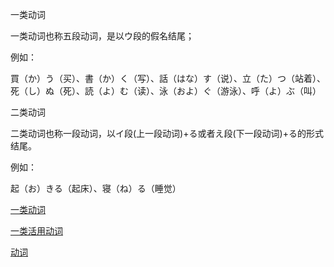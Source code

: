 一类动词



一类动词也称五段动词，是以ウ段的假名结尾；



例如：

買（か）う（买）、書（か）く（写）、話（はな）す（说）、立（た）つ（站着）、死（し）ぬ（死）、読（よ）む（读）、泳（およ）ぐ（游泳）、呼（よ）ぶ（叫）



二类动词



二类动词也称一段动词，以イ段(上一段动词)+る或者え段(下一段动词)+る的形式结尾。



例如：

起（お）きる（起床）、寝（ね）る（睡觉）

[一类动词](https://zhuanlan.zhihu.com/p/33276872)

[一类活用动词](https://www.douban.com/note/755094103/?_i=5005483nwZ5Pa4)

[动词](https://www.watashi.com.hk/20210826jlpt-n5/)